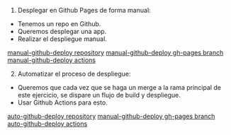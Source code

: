 1. Desplegar en Github Pages de forma manual:

- Tenemos un repo en Github.
- Queremos desplegar una app.
- Realizar el despliegue manual.

[manual-github-deploy repository](https://github.com/jesusbm90/manual-github-deploy)
[manual-github-deploy gh-pages branch](https://github.com/jesusbm90/manual-github-deploy/tree/gh-pages)
[manual-github-deploy actions](https://github.com/jesusbm90/manual-github-deploy/actions/workflows/pages/pages-build-deployment)

2. Automatizar el proceso de despliegue:

- Queremos que cada vez que se haga un merge a la rama principal de este ejercicio, se dispare un flujo de build y despliegue.
- Usar Github Actions para esto.

[auto-github-deploy repository](https://github.com/jesusbm90/auto-github-deploy)
[manual-github-deploy gh-pages branch](https://github.com/jesusbm90/auto-github-deploy/tree/gh-pages)
[auto-github-deploy actions](https://github.com/jesusbm90/auto-github-deploy/actions/workflows/cd.yml)
